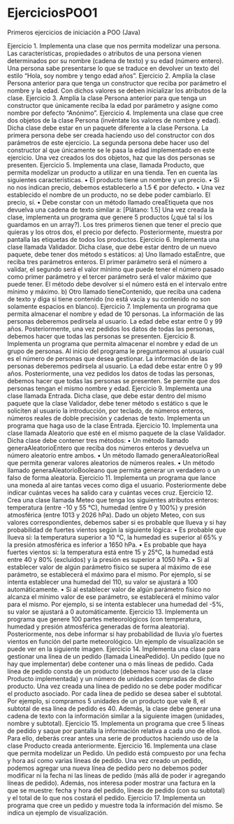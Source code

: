 # EjerciciosPOO1
Primeros ejercicios de iniciación a POO (Java)

Ejercicio 1. Implementa una clase que nos permita modelizar una
persona. Las características, propiedades o atributos de una persona
vienen determinados por su nombre (cadena de texto) y su edad
(número entero). Una persona sabe presentarse lo que se traduce en
devolver un texto del estilo “Hola, soy nombre y tengo edad años”.
Ejercicio 2. Amplía la clase Persona anterior para que tenga un constructor que reciba por
parámetro el nombre y la edad. Con dichos valores se deben inicializar los atributos de la clase.
Ejercicio 3. Amplía la clase Persona anterior para que tenga un constructor que únicamente reciba
la edad por parámetro y asigne como nombre por defecto “Anónimo”. 
Ejercicio 4. Implementa una clase que cree dos objetos de la clase Persona (invéntate los valores de
nombre y edad). Dicha clase debe estar en un paquete diferente a la clase Persona. La primera
persona debe ser creada haciendo uso del constructor con dos parámetros de este ejercicio. La
segunda persona debe hacer uso del constructor al que únicamente se le pasa la edad
implementado en este ejercicio. Una vez creados los dos objetos, haz que las dos personas se
presenten.
Ejercicio 5. Implementa una clase, llamada Producto, que permita modelizar un producto a
utilizar en una tienda. Ten en cuenta las siguientes características.
• El producto tiene un nombre y un precio.
• Si no nos indican precio, debemos establecerlo a 1.5 € por defecto.
• Una vez establecido el nombre de un producto, no se debe poder cambiarlo. El precio, sí.
• Debe constar con un método llamado creaEtiqueta que nos devuelva una cadena de texto
similar a: [Plátano: 1.5]
Una vez creada la clase, implementa un programa que genere 5 productos (¿qué tal si los
guardamos en un array?). Los tres primeros tienen que tener el precio que quieras y los otros dos,
el precio por defecto. Posteriormente, muestra por pantalla las etiquetas de todos los productos.
Ejercicio 6. Implementa una clase llamada Validador. Dicha clase, que debe estar dentro de un
nuevo paquete, debe tener dos método s estáticos:
a) Uno llamado estaEntre, que reciba tres parámetros enteros. El primer parámetro será el
número a validar, el segundo será el valor mínimo que puede tener el número pasado como
primer parámetro y el tercer parámetro será el valor máximo que puede tener. El método
debe devolver si el número está en el intervalo entre mínimo y máximo.
b) Otro llamado tieneContenido, que reciba una cadena de texto y diga si tiene contenido
(no está vacía y su contenido no son solamente espacios en blanco).
Ejercicio 7. Implementa un programa que permita almacenar el nombre y edad de 10 personas. La
información de las personas deberemos pedírsela al usuario. La edad debe estar entre 0 y 99 años.
Posteriormente, una vez pedidos los datos de todas las personas, debemos hacer que todas las
personas se presenten.
Ejercicio 8. Implementa un programa que permita almacenar el nombre y edad de un grupo de
personas. Al inicio del programa le preguntaremos al usuario cuál es el número de personas que
desea gestionar. La información de las personas deberemos pedírsela al usuario. La edad debe
estar entre 0 y 99 años. Posteriormente, una vez pedidos los datos de todas las personas, debemos
hacer que todas las personas se presenten. Se permite que dos personas tengan el mismo nombre y
edad.
Ejercicio 9. Implementa una clase llamada Entrada. Dicha clase, que debe estar dentro del mismo
paquete que la clase Validador, debe tener método s estático s que le soliciten al usuario la
introducción, por teclado, de números enteros, números reales de doble precisión y cadenas de
texto. Implementa un programa que haga uso de la clase Entrada.
Ejercicio 10. Implementa una clase llamada Aleatorio que esté en el mismo paquete de la clase
Validador. Dicha clase debe contener tres métodos:
• Un método llamado generaAleatorioEntero que reciba dos números enteros y devuelva un
número aleatorio entre ambos.
• Un método llamado generaAleatorioReal que permita generar valores aleatorios de
números reales.
• Un método llamado generaAleatorioBooleano que permita generar un verdadero o un falso
de forma aleatoria.
Ejercicio 11. Implementa un programa que lance una moneda al aire tantas veces como diga el
usuario. Posteriormente debe indicar cuántas veces ha salido cara y cuántas veces cruz.
Ejercicio 12. Crea una clase llamada Meteo que tenga los siguientes atributos enteros: temperatura
(entre -10 y 55 °C), humedad (entre 0 y 100%) y presión atmosférica (entre 1013 y 2026 hPa). Dado
un objeto Meteo, con sus valores correspondientes, debemos saber si es probable que llueva y si
hay probabilidad de fuertes vientos según la siguiente lógica:
• Es probable que llueva si: la temperatura superior a 10 °C, la humedad es superior al 65% y
la presión atmosférica es inferior a 1650 hPa.
• Es probable que haya fuertes vientos si: la temperatura está entre 15 y 25°C, la humedad
está entre 40 y 80% (excluidos) y la presión es superior a 1050 hPa.
• Si al establecer valor de algún parámetro físico se supera al máximo de ese parámetro, se
establecerá el máximo para el mismo. Por ejemplo, si se intenta establecer una humedad del
110, su valor se ajustará a 100 automáticamente.
• Si al establecer valor de algún parámetro físico no alcanza el mínimo valor de ese
parámetro, se establecerá el mínimo valor para el mismo. Por ejemplo, si se intenta
establecer una humedad del -5%, su valor se ajustará a 0 automáticamente.
Ejercicio 13. Implementa un programa que genere 100 partes meteorológicos (con temperatura,
humedad y presión atmosférica generadas de forma aleatoria). Posteriormente, nos debe informar
si hay probabilidad de lluvia y/o fuertes vientos en función del parte meteorológico. Un ejemplo
de visualización se puede ver en la siguiente imagen.
Ejercicio 14. Implementa una clase para gestionar una línea de un pedido (llamada LineaPedido).
Un pedido (que no hay que implementar) debe contener una o más líneas de pedido. Cada línea
de pedido consta de un producto (debemos hacer uso de la clase Producto implementada) y un
número de unidades compradas de dicho producto. Una vez creada una línea de pedido no se
debe poder modificar el producto asociado. Por cada línea de pedido se desea saber el subtotal.
Por ejemplo, si compramos 5 unidades de un producto que vale 8, el subtotal de esa línea de
pedido es 40. Además, la clase debe generar una cadena de texto con la información similar a la
siguiente imagen (unidades, nombre y subtotal).
Ejercicio 15. Implementa un programa que cree 5 líneas de
pedido y saque por pantalla la información relativa a cada
uno de ellos. Para ello, deberás crear antes una serie de
productos haciendo uso de la clase Producto creada
anteriormente.
Ejercicio 16. Implementa una clase que permita modelizar un Pedido. Un pedido está compuesto
por una fecha y hora así como varias líneas de pedido. Una vez creado un pedido, podemos
agregar una nueva línea de pedido pero no debemos poder modificar ni la fecha ni las líneas de
pedido (más allá de poder ir agregando líneas de pedido). Además, nos interesa poder mostrar
una factura en la que se muestre: fecha y hora del pedido, líneas de pedido (con su subtotal) y el
total de lo que nos costará el pedido.
Ejercicio 17. Implementa un programa que cree un pedido y
muestre toda la información del mismo. Se indica un ejemplo
de visualización.


